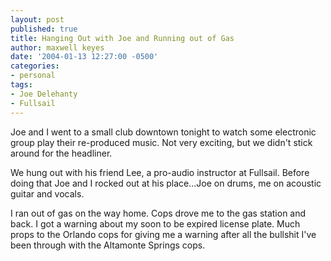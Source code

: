```yaml
---
layout: post
published: true
title: Hanging Out with Joe and Running out of Gas
author: maxwell keyes
date: '2004-01-13 12:27:00 -0500'
categories:
- personal
tags:
- Joe Delehanty
- Fullsail
---
```


Joe and I went to a small club downtown tonight to watch some electronic group play their re-produced music. Not
very exciting, but we didn't stick around for the headliner.

We hung out with his friend Lee, a pro-audio instructor at Fullsail. Before doing that Joe and I rocked out at his
place...Joe on drums, me on acoustic guitar and vocals.

I ran out of gas on the way home. Cops drove me to the gas station and back. I got a warning about my soon to be
expired license plate. Much props to the Orlando cops for giving me a warning after all the bullshit I've been through
with the Altamonte Springs cops.
